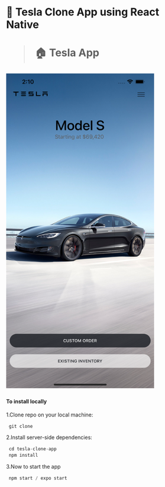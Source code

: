 <h1> 
    🚗 Tesla Clone App using React Native 
<h1>

> 🏠 Tesla App 

<!-- ![screen](github/snippet1.png ) -->
<img src="github/snippet1.png" width="400" height="850">

#### To install locally

1.Clone repo on your local machine:

```js
 git clone
```

2.Install server-side dependencies:

```js
 cd tesla-clone-app
 npm install
```

3.Now to start the app

```js
 npm start / expo start
```
